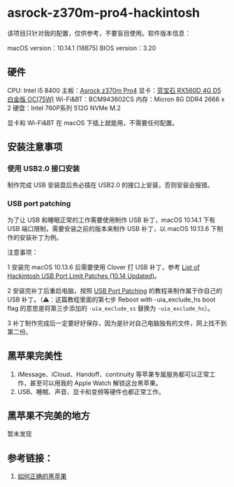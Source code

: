 # asrock-z370m-pro4-hackintosh

该项目只针对我的配置，仅供参考，不要盲目使用。软件版本信息：

macOS version：10.14.1 (18B75)
BIOS version：3.20

## 硬件

CPU: Intel i5 8400
主板：[Asrock z370m Pro4](https://www.asrock.com/MB/Intel/Z370M%20Pro4/index.asp)
显卡：[蓝宝石 RX560D 4G D5 白金版 OC(75W)](http://www.sapphiretech.com/productdetial.asp?pid=C12A4F7E-B791-4DDB-8D32-47BB6ACA68BD&lang=chs)
Wi-Fi&BT：BCM943602CS
内存：Micron 8G DDR4 2666 x 2
硬盘：Intel 760P系列 512G NVMe M.2

显卡和 Wi-Fi&BT 在 macOS 下插上就能用，不需要任何配置。

## 安装注意事项

### 使用 USB2.0 接口安装

制作完成 USB 安装盘后务必插在 USB2.0 的接口上安装，否则安装会报错。

### USB port patching

为了让 USB 和睡眠正常的工作需要使用制作 USB 补丁，macOS 10.14.1 下有 USB 端口限制，需要安装之前的版本来制作 USB 补丁，以 macOS 10.13.6 下制作的安装补丁为例。

注意事项：

1 安装完 macOS 10.13.6 后需要使用 Clover 打 USB 补丁，参考 [List of Hackintosh USB Port Limit Patches (10.14 Updated)](https://hackintosher.com/forums/thread/list-of-hackintosh-usb-port-limit-patches-10-14-updated.467/)。


2 安装完补丁后重启电脑，按照 [USB Port Patching](https://www.tonymacx86.com/threads/release-intel-fb-patcher-v1-6-5.254559/) 的教程来制作属于你自己的 USB 补丁。（⚠️：这篇教程里面的第七步 Reboot with -uia_exclude_hs boot flag 的意思是将第三步添加的 `-uia_exclude_ss` 替换为 `-uia_exclude_hs`）。

3 补丁制作完成后一定要好好保存，因为是针对自己电脑独有的文件，网上找不到第二份。

## 黑苹果完美性

1. iMessage、iCloud、Handoff、continuity 等苹果专属服务都可以正常工作，甚至可以用我的 Apple Watch 解锁这台黑苹果。
2. USB、睡眠、声音、显卡和变频等硬件也都正常工作。

## 黑苹果不完美的地方

暂未发现

## 参考链接：

1. [如何正确的黑苹果](https://catty-house.blogspot.com/2018/10/hackintosh.html)
